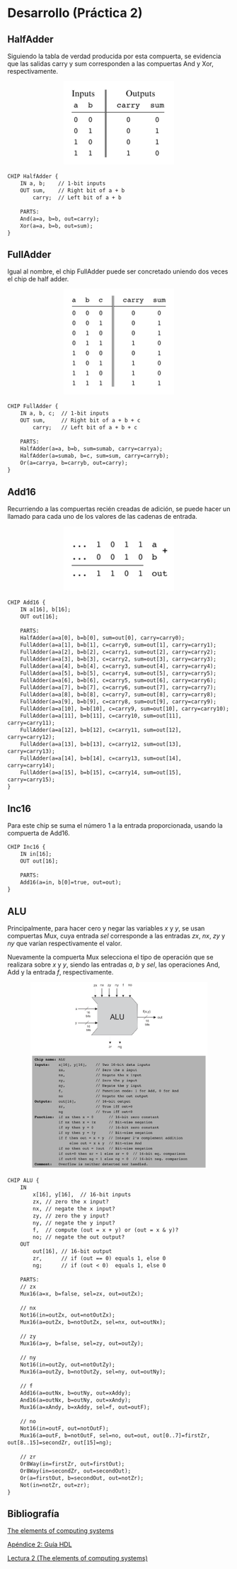 # Desarrollo (Práctica 2)

## HalfAdder
Siguiendo la tabla de verdad producida por esta compuerta, se evidencia que las salidas carry y sum corresponden a las compuertas And y Xor, respectivamente.

<p align='center'>
<img src="imgs/HalfAdderTable.png" width="250">
</p>

```
CHIP HalfAdder {
    IN a, b;    // 1-bit inputs
    OUT sum,    // Right bit of a + b 
        carry;  // Left bit of a + b

    PARTS:
    And(a=a, b=b, out=carry);
    Xor(a=a, b=b, out=sum);
}
```

## FullAdder
Igual al nombre, el chip FullAdder puede ser concretado uniendo dos veces el chip de half adder.

<p align='center'>
<img src="imgs/FullAdderTable.png" width="250">
</p>

```
CHIP FullAdder {
    IN a, b, c;  // 1-bit inputs
    OUT sum,     // Right bit of a + b + c
        carry;   // Left bit of a + b + c

    PARTS:
    HalfAdder(a=a, b=b, sum=sumab, carry=carrya);
    HalfAdder(a=sumab, b=c, sum=sum, carry=carryb);
    Or(a=carrya, b=carryb, out=carry);
}
```

## Add16
Recurriendo a las compuertas recién creadas de adición, se puede hacer un llamado para cada uno de los valores de las cadenas de entrada.

<p align='center'>
<img src="imgs/Add16Table.png" width="250">
</p>

```
CHIP Add16 {
    IN a[16], b[16];
    OUT out[16];

    PARTS:
    HalfAdder(a=a[0], b=b[0], sum=out[0], carry=carry0);
    FullAdder(a=a[1], b=b[1], c=carry0, sum=out[1], carry=carry1);
    FullAdder(a=a[2], b=b[2], c=carry1, sum=out[2], carry=carry2);
    FullAdder(a=a[3], b=b[3], c=carry2, sum=out[3], carry=carry3);
    FullAdder(a=a[4], b=b[4], c=carry3, sum=out[4], carry=carry4);
    FullAdder(a=a[5], b=b[5], c=carry4, sum=out[5], carry=carry5);
    FullAdder(a=a[6], b=b[6], c=carry5, sum=out[6], carry=carry6);
    FullAdder(a=a[7], b=b[7], c=carry6, sum=out[7], carry=carry7);
    FullAdder(a=a[8], b=b[8], c=carry7, sum=out[8], carry=carry8);
    FullAdder(a=a[9], b=b[9], c=carry8, sum=out[9], carry=carry9);
    FullAdder(a=a[10], b=b[10], c=carry9, sum=out[10], carry=carry10);
    FullAdder(a=a[11], b=b[11], c=carry10, sum=out[11], carry=carry11);
    FullAdder(a=a[12], b=b[12], c=carry11, sum=out[12], carry=carry12);
    FullAdder(a=a[13], b=b[13], c=carry12, sum=out[13], carry=carry13);
    FullAdder(a=a[14], b=b[14], c=carry13, sum=out[14], carry=carry14);
    FullAdder(a=a[15], b=b[15], c=carry14, sum=out[15], carry=carry15);
}
```

## Inc16

Para este chip se suma el número 1 a la entrada proporcionada, usando la compuerta de Add16.

```
CHIP Inc16 {
    IN in[16];
    OUT out[16];

    PARTS:
    Add16(a=in, b[0]=true, out=out);
}
```

## ALU

Principalmente, para hacer cero y negar las variables *x* y *y*, se usan compuertas Mux, cuya entrada *sel* corresponde a las entradas *zx*, *nx*, *zy* y *ny* que varían respectivamente el valor.

Nuevamente la compuerta Mux selecciona el tipo de operación que se realizara sobre *x* y *y*, siendo las entradas *a*, *b* y *sel*, las operaciones And, Add y la entrada *f*, respectivamente.

<p align='center'>
<img src="imgs/ALUTable.png" width="400">
</p>

```
CHIP ALU {
    IN  
        x[16], y[16],  // 16-bit inputs        
        zx, // zero the x input?
        nx, // negate the x input?
        zy, // zero the y input?
        ny, // negate the y input?
        f,  // compute (out = x + y) or (out = x & y)?
        no; // negate the out output?
    OUT 
        out[16], // 16-bit output
        zr,      // if (out == 0) equals 1, else 0
        ng;      // if (out < 0)  equals 1, else 0

    PARTS:
    // zx
    Mux16(a=x, b=false, sel=zx, out=outZx);
    
    // nx
    Not16(in=outZx, out=notOutZx);
    Mux16(a=outZx, b=notOutZx, sel=nx, out=outNx);

    // zy
    Mux16(a=y, b=false, sel=zy, out=outZy);

    // ny
    Not16(in=outZy, out=notOutZy);
    Mux16(a=outZy, b=notOutZy, sel=ny, out=outNy);

    // f
    Add16(a=outNx, b=outNy, out=xAddy);
    And16(a=outNx, b=outNy, out=xAndy);
    Mux16(a=xAndy, b=xAddy, sel=f, out=outF);

    // no
    Not16(in=outF, out=notOutF);
    Mux16(a=outF, b=notOutF, sel=no, out=out, out[0..7]=firstZr, out[8..15]=secondZr, out[15]=ng);

    // zr
    Or8Way(in=firstZr, out=firstOut);
    Or8Way(in=secondZr, out=secondOut);
    Or(a=firstOut, b=secondOut, out=notZr);
    Not(in=notZr, out=zr);
}
```

## Bibliografía
[The elements of computing systems](https://www.nand2tetris.org/book)

[Apéndice 2: Guía HDL](https://drive.google.com/file/d/1dPj4XNby9iuAs-47U9k3xtYy9hJ-ET0T/view?usp=sharing)

[Lectura 2 (The elements of computing systems)](https://drive.google.com/file/d/1ie9s3GjM2TrvL7PrEZJ00gEwezgNLOBm/view)